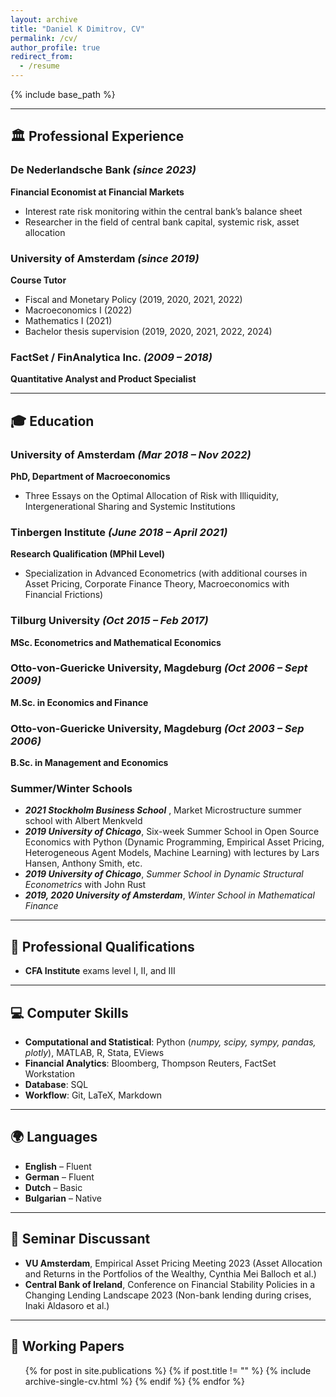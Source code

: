 ```yaml
---
layout: archive
title: "Daniel K Dimitrov, CV"
permalink: /cv/
author_profile: true
redirect_from:
  - /resume
---
```


{% include base_path %}

---

## 🏛️ Professional Experience

### **De Nederlandsche Bank** _(since 2023)_ 
**Financial Economist at Financial Markets**

- Interest rate risk monitoring within the central bank’s balance sheet
- Researcher in the field of central bank capital, systemic risk, asset allocation

### **University of Amsterdam** _(since 2019)_
**Course Tutor**

- Fiscal and Monetary Policy (2019, 2020, 2021, 2022)
- Macroeconomics I (2022)
- Mathematics I (2021)
- Bachelor thesis supervision (2019, 2020, 2021, 2022, 2024)

### **FactSet / FinAnalytica Inc.** _(2009 – 2018)_ 
**Quantitative Analyst and Product Specialist**

---

## 🎓 Education

### **University of Amsterdam** _(Mar 2018 – Nov 2022)_
**PhD, Department of Macroeconomics**

- Three Essays on the Optimal Allocation of Risk with Illiquidity, Intergenerational Sharing and Systemic Institutions

### **Tinbergen Institute** _(June 2018 – April 2021)_
**Research Qualification (MPhil Level)**

- Specialization in Advanced Econometrics (with additional courses in Asset Pricing, Corporate Finance Theory, Macroeconomics with Financial Frictions)

### **Tilburg University** _(Oct 2015 – Feb 2017)_
**MSc. Econometrics and Mathematical Economics**

### **Otto-von-Guericke University, Magdeburg** _(Oct 2006 – Sept 2009)_
**M.Sc. in Economics and Finance**

### **Otto-von-Guericke University, Magdeburg** _(Oct 2003 – Sep 2006)_
**B.Sc. in Management and Economics**

### **Summer/Winter Schools**

- **_2021 Stockholm Business School_** , Market Microstructure summer school with Albert Menkveld
- **_2019 University of Chicago_**, Six-week Summer School in Open Source Economics with Python (Dynamic Programming, Empirical Asset Pricing, Heterogeneous Agent Models, Machine Learning) with lectures by Lars Hansen, Anthony Smith, etc.
- **_2019 University of Chicago_**, _Summer School in Dynamic Structural Econometrics_ with John Rust
- **_2019, 2020 University of Amsterdam_**, _Winter School in Mathematical Finance_

---

## 📜 Professional Qualifications

- **CFA Institute** exams level I, II, and III

---

## 💻 Computer Skills

- **Computational and Statistical**: Python (_numpy, scipy, sympy, pandas, plotly_), MATLAB, R, Stata, EViews
- **Financial Analytics**: Bloomberg, Thompson Reuters, FactSet Workstation
- **Database**: SQL
- **Workflow**: Git, LaTeX, Markdown

---

## 🌍 Languages

- **English** – Fluent
- **German** – Fluent
- **Dutch** – Basic
- **Bulgarian** – Native

---

## 🎤 Seminar Discussant

- **VU Amsterdam**, Empirical Asset Pricing Meeting 2023 (Asset Allocation and Returns in the Portfolios of the Wealthy, Cynthia Mei Balloch et al.)
- **Central Bank of Ireland**, Conference on Financial Stability Policies in a Changing Lending Landscape 2023 (Non-bank lending during crises, Inaki Aldasoro et al.)

---

## 📄 Working Papers

<ul>
  {% for post in site.publications %}
    {% if post.title != "" %}
      {% include archive-single-cv.html %}
    {% endif %}
  {% endfor %}
</ul>